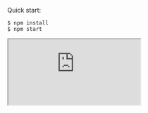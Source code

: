 Quick start:

```
$ npm install
$ npm start
````


<iframe
  src="https://glittering-crumble-db8685.netlify.app"
></iframe>


